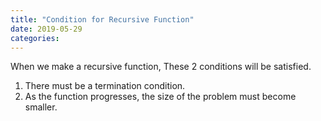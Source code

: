```yaml
---
title: "Condition for Recursive Function"
date: 2019-05-29 
categories: 
---
```

When we make a recursive function, These 2 conditions will be satisfied.
  1) There must be a termination condition. 
  2) As the function progresses, the size of the problem must become smaller.
